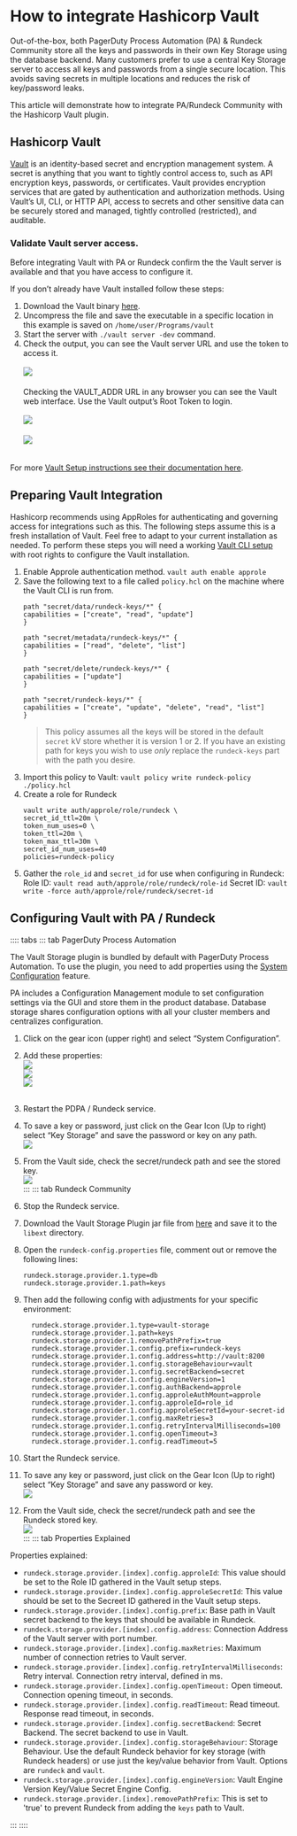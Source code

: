 # How to integrate Hashicorp Vault

Out-of-the-box, both PagerDuty Process Automation (PA) & Rundeck Community store all the keys and passwords in their own Key Storage using the database backend. Many customers prefer to use a central Key Storage server to access all keys and passwords from a single secure location. This avoids saving secrets in multiple locations and reduces the risk of key/password leaks.

This article will demonstrate how to integrate PA/Rundeck Community with the Hashicorp Vault plugin.

## Hashicorp Vault

[Vault](https://www.vaultproject.io/) is an identity-based secret and encryption management system. A secret is anything that you want to tightly control access to, such as API encryption keys, passwords, or certificates. Vault provides encryption services that are gated by authentication and authorization methods. Using Vault’s UI, CLI, or HTTP API, access to secrets and other sensitive data can be securely stored and managed, tightly controlled (restricted), and auditable.

### Validate Vault server access.

Before integrating Vault with PA or Rundeck confirm the the Vault server is available and that you have access to configure it.

If you don’t already have Vault installed follow these steps:

1. Download the Vault binary [here](https://www.vaultproject.io/downloads).
1. Uncompress the file and save the executable in a specific location in this example is saved on `/home/user/Programs/vault`
1. Start the server with `./vault server -dev` command.
1. Check the output, you can see the Vault server URL and use the token to access it.<br><br>
![](~@assets/img/Vault1.png)<br><br>
Checking the VAULT_ADDR URL in any browser you can see the Vault web interface.  Use the Vault output’s Root Token to login.<br><br>
![](~@assets/img/Vault2.png)<br><br>
![](~@assets/img/Vault3.png)<br><br>

For more [Vault Setup instructions see their documentation here](https://developer.hashicorp.com/vault/docs/install).


## Preparing Vault Integration

Hashicorp recommends using AppRoles for authenticating and governing access for integrations such as this.  The following steps assume this is a fresh installation of Vault. Feel free to adapt to your current installation as needed.  To perform these steps you will need a working [Vault CLI setup](https://developer.hashicorp.com/vault/docs/commands) with root rights to configure the Vault installation.

1. Enable Approle authentication method. `vault auth enable approle`
1. Save the following text to a file called `policy.hcl` on the machine where the Vault CLI is run from.
    ```
    path "secret/data/rundeck-keys/*" {
    capabilities = ["create", "read", "update"]
    }
    
    path "secret/metadata/rundeck-keys/*" {
    capabilities = ["read", "delete", "list"]
    }

    path "secret/delete/rundeck-keys/*" {
    capabilities = ["update"]
    }

    path "secret/rundeck-keys/*" {
    capabilities = ["create", "update", "delete", "read", "list"]
    }
    ```
    > This policy assumes all the keys will be stored in the default `secret` kV store whether it is version 1 or 2.  If you have an existing path for keys you wish to use *only* replace the `rundeck-keys` part with the path you desire.
1. Import this policy to Vault: `vault policy write rundeck-policy ./policy.hcl`
1. Create a role for Rundeck
    ```
    vault write auth/approle/role/rundeck \
    secret_id_ttl=20m \
    token_num_uses=0 \
    token_ttl=20m \
    token_max_ttl=30m \
    secret_id_num_uses=40
    policies=rundeck-policy
    ```
1. Gather the `role_id` and `secret_id` for use when configuring in Rundeck:
    Role ID: `vault read auth/approle/role/rundeck/role-id`
    Secret ID: `vault write -force auth/approle/role/rundeck/secret-id`


## Configuring Vault with PA / Rundeck

:::: tabs
::: tab PagerDuty Process Automation

The Vault Storage plugin is bundled by default with PagerDuty Process Automation.  To use the plugin, you need to add properties using the [System Configuration](https://docs.rundeck.com/docs/manual/configuration-mgmt/configmgmt.html#managing-configuration) feature.

PA includes a Configuration Management module to set configuration settings via the GUI and store them in the product database. Database storage shares configuration options with all your cluster members and centralizes configuration.

1. Click on the gear icon (upper right) and select “System Configuration”.
1. Add these properties:<br>
    ![](~@assets/img/Vault4.png)<br>
    ![](~@assets/img/Vault9.png)<br>
    ![](~@assets/img/Vault10.png)<br><br>
1. Restart the PDPA / Rundeck service.
1. To save a key or password, just click on the Gear Icon (Up to right) select “Key Storage” and save the password or key on any path.<br>
![](~@assets/img/Vault5.png)<br>
1. From the Vault side, check the secret/rundeck path and see the stored key.<br>
![](~@assets/img/Vault6.png)<br>
:::
::: tab Rundeck Community

1. Stop the Rundeck service.
1. Download the Vault Storage Plugin jar file from [here](https://github.com/rundeck-plugins/vault-storage/releases) and save it to the `libext` directory.
1. Open the `rundeck-config.properties` file, comment out or remove the following lines:
    ```
    rundeck.storage.provider.1.type=db
    rundeck.storage.provider.1.path=keys
    ```
1. Then add the following config with adjustments for your specific environment:
    ```
      rundeck.storage.provider.1.type=vault-storage
      rundeck.storage.provider.1.path=keys
      rundeck.storage.provider.1.removePathPrefix=true
      rundeck.storage.provider.1.config.prefix=rundeck-keys
      rundeck.storage.provider.1.config.address=http://vault:8200
      rundeck.storage.provider.1.config.storageBehaviour=vault
      rundeck.storage.provider.1.config.secretBackend=secret
      rundeck.storage.provider.1.config.engineVersion=1
      rundeck.storage.provider.1.config.authBackend=approle
      rundeck.storage.provider.1.config.approleAuthMount=approle
      rundeck.storage.provider.1.config.approleId=role_id
      rundeck.storage.provider.1.config.approleSecretId=your-secret-id
      rundeck.storage.provider.1.config.maxRetries=3
      rundeck.storage.provider.1.config.retryIntervalMilliseconds=100
      rundeck.storage.provider.1.config.openTimeout=3
      rundeck.storage.provider.1.config.readTimeout=5
    ```
1. Start the Rundeck service.<br>
1. To save any key or password, just click on the Gear Icon (Up to right) select “Key Storage” and save any password or key.<br>
![](~@assets/img/Vault7.png)<br>
1. From the Vault side, check the secret/rundeck path and see the Rundeck stored key.<br>
![](~@assets/img/Vault8.png)<br>
:::
::: tab Properties Explained

Properties explained:
* `rundeck.storage.provider.[index].config.approleId`: This value should be set to the Role ID gathered in the Vault setup steps.
* `rundeck.storage.provider.[index].config.approleSecretId`: This value should be set to the Secreet ID gathered in the Vault setup steps.
* `rundeck.storage.provider.[index].config.prefix`: Base path in Vault secret backend to the keys that should be available in Rundeck.<br>
* `rundeck.storage.provider.[index].config.address`: Connection Address of the Vault server with port number.<br>
* `rundeck.storage.provider.[index].config.maxRetries`: Maximum number of connection retries to Vault server.<br>
* `rundeck.storage.provider.[index].config.retryIntervalMilliseconds`: Retry interval. Connection retry interval, defined in ms.<br>
* `rundeck.storage.provider.[index].config.openTimeout:` Open timeout. Connection opening timeout, in seconds.<br>
* `rundeck.storage.provider.[index].config.readTimeout`: Read timeout. Response read timeout, in seconds.<br>
* `rundeck.storage.provider.[index].config.secretBackend`: Secret Backend. The secret backend to use in Vault.<br>
* `rundeck.storage.provider.[index].config.storageBehaviour`: Storage Behaviour. Use the default Rundeck behavior for key storage (with Rundeck headers) or use just the key/value behavior from Vault. Options are `rundeck` and `vault`.<br>
* `rundeck.storage.provider.[index].config.engineVersion`: Vault Engine Version Key/Value Secret Engine Config.<br>
* `rundeck.storage.provider.[index].removePathPrefix`: This is set to 'true' to prevent Rundeck from adding the `keys` path to Vault.

:::
::::